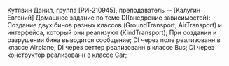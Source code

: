 Кутявин Данил, группа [РИ-210945], преподаватель -- [Калугин Евгений]
Домашнее задание по теме DI(внедрение зависимостей):
Создание двух бинов разных классов (GroundTransport, AirTransport) и интерфейса, который они реализуют (KindTransport);
При создании и разрушении бина выводится сообщение;
DI через поле реализованн в классе Airplane;
DI через сеттер реализованн в классе Bus;
DI через конструктор реализованн в классе Car;